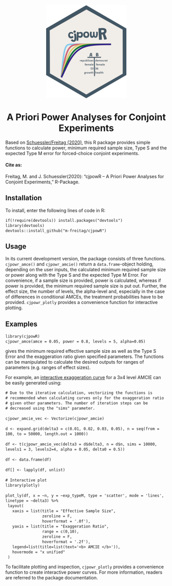 <p align="center"><img src="cjpowR_hex.png" width="250"></p>

<h1 align="center">A Priori Power Analyses for Conjoint Experiments</h1>


Based on [Schuessler/Freitag (2020)](), this R package provides simple
functions to calculate power, minimum required sample size, Type S and the expected Type M error for forced-choice conjoint experiments.

#### Cite as:

Freitag, M. and J. Schuessler(2020): “cjpowR – A Priori Power Analyses for Conjoint Experiments,” R-Package. 

## Installation

To install, enter the following lines of code in R:

```{r}
if(!require(devtools)) install.packages("devtools")
library(devtools)
devtools::install_github("m-freitag/cjpowR")
```

## Usage

In its current development version, the package consists of three functions. `cjpowr_amce()` and `cjpowr_amcie()` return a `data.frame`-object holding, depending on the user inputs, the calculated minimum required sample size or power along with the Type S and the expected Type M Error. 
For convenience, if a sample size is provided, power is calculated, whereas if power is provided, the minimum required sample size is put out. 
Further, the effect size, the number of levels, the alpha-level and, especially in the case of differences in conditional AMCEs, the treatment probabilities have to be provided. `cjpowr_plotly` provides a convenience function for interactive plotting.

## Examples

```{r}
library(cjpowR)
cjpowr_amce(amce = 0.05, power = 0.8, levels = 5, alpha=0.05)
```
gives the minimum required effective sample size as well as the Type S Error and the exaggeration ratio given specified parameters. The functions can be manipulated to calculate the desired outputs for ranges of parameters (e.g. ranges of effect sizes). 

For example, an [interactive exaggeration curve](https://rawgit.com/m-freitag/cjpowR/master/Type\%20M.html) for a 3x4 level AMCIE can be easily generated using:

```{r}
# Due to the iterative calculation, vectorizing the functions is 
# recommended when calculating curves only for the exaggeration ratio
# given other parameters. The number of iteration steps can be
# decreased using the "sims" parameter.

cjpowr_amcie_vec <- Vectorize(cjpowr_amcie)

d <- expand.grid(delta3 = c(0.01, 0.02, 0.03, 0.05), n = seq(from = 100, to = 50000, length.out = 1000))

df <- t(cjpowr_amcie_vec(delta3 = d$delta3, n = d$n, sims = 10000, levels1 = 3, levels2=4, alpha = 0.05, delta0 = 0.5))

df <- data.frame(df)

df[] <- lapply(df, unlist)

# Interactive plot
library(plotly)

plot_ly(df, x = ~n, y = ~exp_typeM, type = 'scatter', mode = 'lines', linetype = ~delta3) %>%
 layout(
   xaxis = list(title = "Effective Sample Size",
                zeroline = F,
                hoverformat = '.0f'),
   yaxis = list(title = "Exaggeration Ratio",
                range = c(0,10),
                zeroline = F,
                hoverformat = '.2f'),
   legend=list(title=list(text='<b> AMCIE </b>')),
   hovermode = "x unified"
 )

```

 To facilitate plotting and inspection, `cjpowr_plotly` provides a convenience function to create interactive power curves. For more information, readers are referred to the package documentation.
